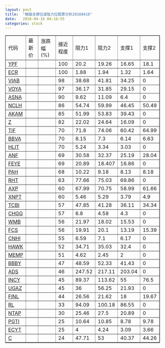 ```yaml
---
layout: post
title:  "触碰支撑位或阻力位股票分析20160416"
date:   2016-04-16 04:16:55
categories: stock
---
```

<script type="text/javascript">
var stockList = []
stockList.push('gb_ypf');
stockList.push('gb_ecr');
stockList.push('gb_viab');
stockList.push('gb_voya');
stockList.push('gb_asna');
stockList.push('gb_nclh');
stockList.push('gb_akam');
stockList.push('gb_z');
stockList.push('gb_tif');
stockList.push('gb_bbva');
stockList.push('gb_hlit');
stockList.push('gb_anf');
stockList.push('gb_feye');
stockList.push('gb_pah');
stockList.push('gb_rht');
stockList.push('gb_axp');
stockList.push('gb_xnpt');
stockList.push('gb_tcbi');
stockList.push('gb_chgg');
stockList.push('gb_wmb');
stockList.push('gb_fcs');
stockList.push('gb_cnhi');
stockList.push('gb_hawk');
stockList.push('gb_memp');
stockList.push('gb_bbby');
stockList.push('gb_ads');
stockList.push('gb_incy');
stockList.push('gb_ugaz');
stockList.push('gb_finl');
stockList.push('gb_rl');
stockList.push('gb_ntap');
stockList.push('gb_pgti');
stockList.push('gb_ecyt');
stockList.push('gb_c');
</script>
<table border="1">
 <tr>
 <td>代码</td>
 <td>最新价</td>
 <td>涨跌幅(%)</td>
 <td>接近程度</td>
 <td>阻力1</td>
 <td>阻力2</td>
 <td>支撑1</td>
 <td>支撑2</td>
</tr>
  <tr id="ypf" class="green">
  <td><a href="http://stock.finance.sina.com.cn/usstock/quotes/YPF.html" target="_blank">YPF</a></td><td></td><td></td><td>100</td><td>20.2</td><td>19.26</td><td>16.65</td><td>18.1</td></tr>
  <tr id="ecr" class="green">
  <td><a href="http://stock.finance.sina.com.cn/usstock/quotes/ECR.html" target="_blank">ECR</a></td><td></td><td></td><td>100</td><td>1.88</td><td>1.94</td><td>1.32</td><td>1.64</td></tr>
  <tr id="viab" class="red">
  <td><a href="http://stock.finance.sina.com.cn/usstock/quotes/VIAB.html" target="_blank">VIAB</a></td><td></td><td></td><td>98</td><td>38.68</td><td>41.81</td><td>34.25</td><td>0</td></tr>
  <tr id="voya" class="red">
  <td><a href="http://stock.finance.sina.com.cn/usstock/quotes/VOYA.html" target="_blank">VOYA</a></td><td></td><td></td><td>97</td><td>36.17</td><td>31.85</td><td>29.15</td><td>0</td></tr>
  <tr id="asna" class="red">
  <td><a href="http://stock.finance.sina.com.cn/usstock/quotes/ASNA.html" target="_blank">ASNA</a></td><td></td><td></td><td>90</td><td>9.62</td><td>11.09</td><td>6.4</td><td>0</td></tr>
  <tr id="nclh" class="red">
  <td><a href="http://stock.finance.sina.com.cn/usstock/quotes/NCLH.html" target="_blank">NCLH</a></td><td></td><td></td><td>86</td><td>54.74</td><td>59.99</td><td>46.45</td><td>50.49</td></tr>
  <tr id="akam" class="red">
  <td><a href="http://stock.finance.sina.com.cn/usstock/quotes/AKAM.html" target="_blank">AKAM</a></td><td></td><td></td><td>85</td><td>51.99</td><td>53.83</td><td>39.43</td><td>0</td></tr>
  <tr id="z" class="red">
  <td><a href="http://stock.finance.sina.com.cn/usstock/quotes/Z.html" target="_blank">Z</a></td><td></td><td></td><td>82</td><td>22.02</td><td>24.64</td><td>16.09</td><td>0</td></tr>
  <tr id="tif" class="red">
  <td><a href="http://stock.finance.sina.com.cn/usstock/quotes/TIF.html" target="_blank">TIF</a></td><td></td><td></td><td>70</td><td>71.8</td><td>74.06</td><td>60.42</td><td>64.99</td></tr>
  <tr id="bbva" class="green">
  <td><a href="http://stock.finance.sina.com.cn/usstock/quotes/BBVA.html" target="_blank">BBVA</a></td><td></td><td></td><td>70</td><td>8.15</td><td>7.3</td><td>6.14</td><td>6.63</td></tr>
  <tr id="hlit" class="red">
  <td><a href="http://stock.finance.sina.com.cn/usstock/quotes/HLIT.html" target="_blank">HLIT</a></td><td></td><td></td><td>70</td><td>5.24</td><td>3.34</td><td>3.03</td><td>0</td></tr>
  <tr id="anf" class="green">
  <td><a href="http://stock.finance.sina.com.cn/usstock/quotes/ANF.html" target="_blank">ANF</a></td><td></td><td></td><td>69</td><td>30.58</td><td>32.37</td><td>25.19</td><td>28.04</td></tr>
  <tr id="feye" class="red">
  <td><a href="http://stock.finance.sina.com.cn/usstock/quotes/FEYE.html" target="_blank">FEYE</a></td><td></td><td></td><td>69</td><td>20.89</td><td>18.407</td><td>16.86</td><td>0</td></tr>
  <tr id="pah" class="red">
  <td><a href="http://stock.finance.sina.com.cn/usstock/quotes/PAH.html" target="_blank">PAH</a></td><td></td><td></td><td>68</td><td>10.22</td><td>9.18</td><td>8.13</td><td>8.18</td></tr>
  <tr id="rht" class="red">
  <td><a href="http://stock.finance.sina.com.cn/usstock/quotes/RHT.html" target="_blank">RHT</a></td><td></td><td></td><td>63</td><td>77.66</td><td>75.03</td><td>69.86</td><td>0</td></tr>
  <tr id="axp" class="green">
  <td><a href="http://stock.finance.sina.com.cn/usstock/quotes/AXP.html" target="_blank">AXP</a></td><td></td><td></td><td>60</td><td>67.99</td><td>70.75</td><td>58.99</td><td>61.66</td></tr>
  <tr id="xnpt" class="green">
  <td><a href="http://stock.finance.sina.com.cn/usstock/quotes/XNPT.html" target="_blank">XNPT</a></td><td></td><td></td><td>60</td><td>5.46</td><td>5.29</td><td>3.79</td><td>4.9</td></tr>
  <tr id="tcbi" class="red">
  <td><a href="http://stock.finance.sina.com.cn/usstock/quotes/TCBI.html" target="_blank">TCBI</a></td><td></td><td></td><td>57</td><td>47.85</td><td>41.28</td><td>36.11</td><td>34.34</td></tr>
  <tr id="chgg" class="red">
  <td><a href="http://stock.finance.sina.com.cn/usstock/quotes/CHGG.html" target="_blank">CHGG</a></td><td></td><td></td><td>57</td><td>6.8</td><td>4.58</td><td>4.3</td><td>0</td></tr>
  <tr id="wmb" class="red">
  <td><a href="http://stock.finance.sina.com.cn/usstock/quotes/WMB.html" target="_blank">WMB</a></td><td></td><td></td><td>56</td><td>21.97</td><td>18.02</td><td>15.53</td><td>0</td></tr>
  <tr id="fcs" class="green">
  <td><a href="http://stock.finance.sina.com.cn/usstock/quotes/FCS.html" target="_blank">FCS</a></td><td></td><td></td><td>56</td><td>19.91</td><td>20.1</td><td>13.19</td><td>15.39</td></tr>
  <tr id="cnhi" class="red">
  <td><a href="http://stock.finance.sina.com.cn/usstock/quotes/CNHI.html" target="_blank">CNHI</a></td><td></td><td></td><td>55</td><td>6.59</td><td>7.1</td><td>6.17</td><td>0</td></tr>
  <tr id="hawk" class="green">
  <td><a href="http://stock.finance.sina.com.cn/usstock/quotes/HAWK.html" target="_blank">HAWK</a></td><td></td><td></td><td>52</td><td>34.71</td><td>35.03</td><td>32.4</td><td>0</td></tr>
  <tr id="memp" class="green">
  <td><a href="http://stock.finance.sina.com.cn/usstock/quotes/MEMP.html" target="_blank">MEMP</a></td><td></td><td></td><td>51</td><td>4.62</td><td>2.45</td><td>2</td><td>0</td></tr>
  <tr id="bbby" class="red">
  <td><a href="http://stock.finance.sina.com.cn/usstock/quotes/BBBY.html" target="_blank">BBBY</a></td><td></td><td></td><td>47</td><td>48.59</td><td>52.33</td><td>41.43</td><td>0</td></tr>
  <tr id="ads" class="red">
  <td><a href="http://stock.finance.sina.com.cn/usstock/quotes/ADS.html" target="_blank">ADS</a></td><td></td><td></td><td>46</td><td>247.52</td><td>217.11</td><td>203.04</td><td>0</td></tr>
  <tr id="incy" class="green">
  <td><a href="http://stock.finance.sina.com.cn/usstock/quotes/INCY.html" target="_blank">INCY</a></td><td></td><td></td><td>45</td><td>89.37</td><td>113.62</td><td>55</td><td>76.5</td></tr>
  <tr id="ugaz" class="green">
  <td><a href="http://stock.finance.sina.com.cn/usstock/quotes/UGAZ.html" target="_blank">UGAZ</a></td><td></td><td></td><td>45</td><td>36</td><td>56.25</td><td>21.93</td><td>0</td></tr>
  <tr id="finl" class="green">
  <td><a href="http://stock.finance.sina.com.cn/usstock/quotes/FINL.html" target="_blank">FINL</a></td><td></td><td></td><td>44</td><td>26.56</td><td>21.62</td><td>18</td><td>19.67</td></tr>
  <tr id="rl" class="green">
  <td><a href="http://stock.finance.sina.com.cn/usstock/quotes/RL.html" target="_blank">RL</a></td><td></td><td></td><td>33</td><td>94.09</td><td>100.18</td><td>86.55</td><td>0</td></tr>
  <tr id="ntap" class="red">
  <td><a href="http://stock.finance.sina.com.cn/usstock/quotes/NTAP.html" target="_blank">NTAP</a></td><td></td><td></td><td>30</td><td>25.46</td><td>27.5</td><td>20.89</td><td>0</td></tr>
  <tr id="pgti" class="red">
  <td><a href="http://stock.finance.sina.com.cn/usstock/quotes/PGTI.html" target="_blank">PGTI</a></td><td></td><td></td><td>25</td><td>10.64</td><td>10.85</td><td>8.78</td><td>9.78</td></tr>
  <tr id="ecyt" class="red">
  <td><a href="http://stock.finance.sina.com.cn/usstock/quotes/ECYT.html" target="_blank">ECYT</a></td><td></td><td></td><td>25</td><td>4</td><td>4.24</td><td>3.09</td><td>3.66</td></tr>
  <tr id="c" class="green">
  <td><a href="http://stock.finance.sina.com.cn/usstock/quotes/C.html" target="_blank">C</a></td><td></td><td></td><td>24</td><td>47.71</td><td>53</td><td>40.37</td><td>44.26</td></tr>
</table>
